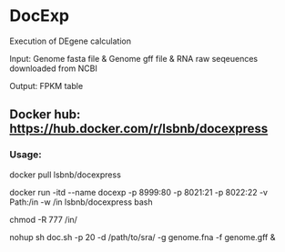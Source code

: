 # DocExp
Execution of DEgene calculation

Input: Genome fasta file & Genome gff file & RNA raw seqeuences downloaded from NCBI

Output: FPKM table

## Docker hub: https://hub.docker.com/r/lsbnb/docexpress

### Usage:
docker pull lsbnb/docexpress

docker run -itd --name docexp -p 8999:80 -p 8021:21 -p 8022:22 -v Path:/in -w /in lsbnb/docexpress bash

chmod -R 777 /in/

nohup sh doc.sh -p 20 -d /path/to/sra/ -g genome.fna -f genome.gff &
